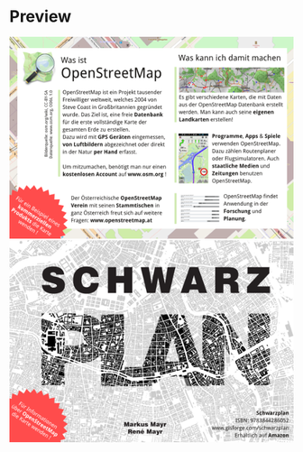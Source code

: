 # Preview

<p align="center">
  <img src="osm_flyer2014-Seite001.png?raw=true" alt="Preview Image" />
  <img src="osm_flyer2014-Seite002.png?raw=true" alt="Preview Image" />
</p>
